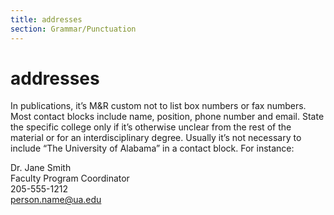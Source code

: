 ```yaml
---
title: addresses
section: Grammar/Punctuation
---
```

# addresses

In publications, it’s M&R custom not to list box numbers or fax numbers. Most contact blocks include name, position, phone number and email. State the specific college only if it’s otherwise unclear from the rest of the material or for an interdisciplinary degree. Usually it’s not necessary to include “The University of Alabama” in a contact block. For instance:

Dr. Jane Smith  
Faculty Program Coordinator  
205-555-1212  
person.name@ua.edu

